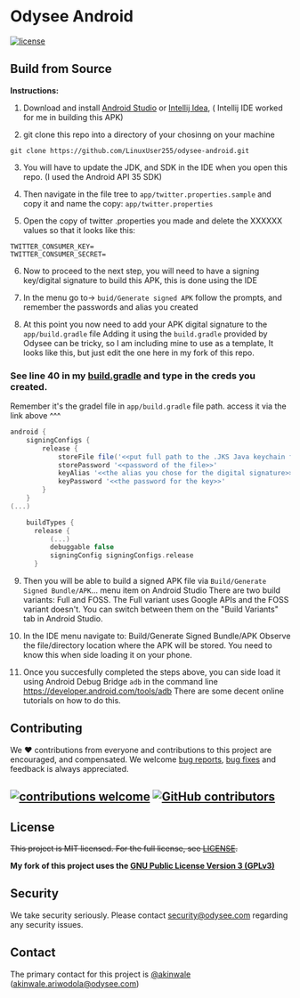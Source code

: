 # Odysee Android

<a href="https://github.com/OdyseeTeam/odysee-android/blob/master/LICENSE" title="MIT licensed">
   <img alt="license" src="https://img.shields.io/github/license/OdyseeTeam/odysee-android?style=for-the-badge">
</a>

## Build from Source
**Instructions:**

1. Download and install [Android Studio](https://developer.android.com/studio#downloads) or [Intellij Idea](https://www.jetbrains.com/idea/), ( Intellij IDE worked for me in building this APK)


2. git clone this repo into a directory of your chosinng on your machine

 `git clone https://github.com/LinuxUser255/odysee-android.git`

3. You will have to update the JDK, and SDK in the IDE when you open this repo. (I used the Android API 35 SDK)


4. Then navigate in the file tree to `app/twitter.properties.sample` and copy it and name the copy: `app/twitter.properties`


5. Open the  copy of twitter .properties you made and delete the XXXXXX values so that it looks like this:

```
TWITTER_CONSUMER_KEY=
TWITTER_CONSUMER_SECRET=
```

6. Now to proceed to the next step, you will need to have a signing key/digital signature to build this APK, this is done using the IDE


7. In the menu go to-> `buid/Generate signed APK`
   follow the prompts, and remember the passwords and alias you created


8. At this point you now need to add your APK digital signature to the `app/build.gradle` file
   Adding it using the `build.gradle` provided by Odysee can be tricky, so I am including mine to use as a template,
   It looks like this, but just edit the one here in my fork of this repo.

### See line 40 in my [build.gradle](https://github.com/LinuxUser255/odysee-android/blob/master/app/build.gradle) and type in the creds you created.
Remember it's the gradel file in `app/build.gradle` file path. access it via the link above ^^^



```groovy
android {
    signingConfigs {
        release {
            storeFile file('<<put full path to the .JKS Java keychain file>>')
            storePassword '<<password of the file>>'
            keyAlias '<<the alias you chose for the digital signature>>'
            keyPassword '<<the password for the key>>'
        }
    }
(...)

    buildTypes {
      release {
          (...)
          debuggable false
          signingConfig signingConfigs.release
      }
```

9. Then you will be able to build a signed APK file via `Build/Generate Signed Bundle/APK`... menu item on Android Studio
   There are two build variants: Full and FOSS. The Full variant uses Google APIs and the FOSS variant doesn't.
   You can switch between them on the "Build Variants" tab in Android Studio.


11. In the IDE menu navigate to: Build/Generate Signed Bundle/APK
    Observe the file/directory location where the APK will be stored. You need to know this when side loading it on your phone.


12. Once you succesfully completed the steps above, you can side load it using Android Debug Bridge `adb` in the command line
    https://developer.android.com/tools/adb
    There are some decent online tutorials on how to do this.






## Contributing
We :heart: contributions from everyone and contributions to this project are encouraged, and compensated. We welcome [bug reports](https://github.com/OdyseeTeam/odysee-android/issues/), [bug fixes](https://github.com/OdyseeTeam/odysee-android/pulls) and feedback is always appreciated.

## [![contributions welcome](https://img.shields.io/github/issues/OdyseeTeam/odysee-android?style=for-the-badge&color=informational)](https://github.com/OdyseeTeam/odysee-android/issues) [![GitHub contributors](https://img.shields.io/github/contributors/OdyseeTeam/odysee-android?style=for-the-badge)](https://gitHub.com/OdyseeTeam/odysee-android/graphs/contributors/)

## License
~~This project is MIT licensed. For the full license, see [LICENSE](LICENSE).~~

**My fork of this project uses the [GNU Public License Version 3 (GPLv3)](https://www.gnu.org/licenses/quick-guide-gplv3.html)**


## Security
We take security seriously. Please contact security@odysee.com regarding any security issues.

## Contact
The primary contact for this project is [@akinwale](https://github.com/akinwale) (akinwale.ariwodola@odysee.com)
